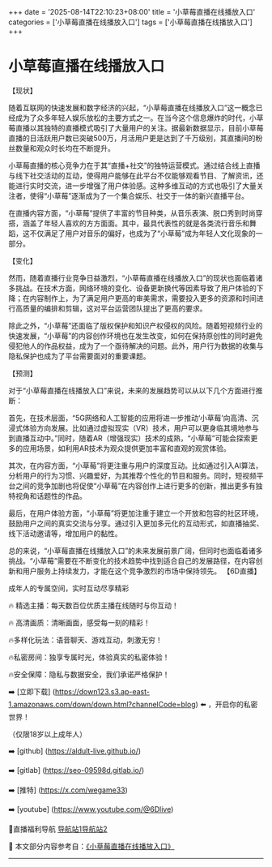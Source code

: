 +++
date = '2025-08-14T22:10:23+08:00'
title = '小草莓直播在线播放入口'
categories = ['小草莓直播在线播放入口']
tags = ['小草莓直播在线播放入口']
+++

# 小草莓直播在线播放入口

【现状】

随着互联网的快速发展和数字经济的兴起，“小草莓直播在线播放入口”这一概念已经成为了众多年轻人娱乐放松的主要方式之一。在当今这个信息爆炸的时代，小草莓直播以其独特的直播模式吸引了大量用户的关注。据最新数据显示，目前小草莓直播的日活跃用户数已突破500万，月活用户更是达到了千万级别，其直播间的粉丝数量和观众时长均在不断提升。

小草莓直播的核心竞争力在于其“直播+社交”的独特运营模式。通过结合线上直播与线下社交活动的互动，使得用户能够在此平台不仅能够观看节目、了解资讯，还能进行实时交流，进一步增强了用户体验感。这种多维互动的方式也吸引了大量关注者，使得“小草莓”逐渐成为了一个集合娱乐、社交于一体的新兴直播平台。

在直播内容方面，“小草莓”提供了丰富的节目种类，从音乐表演、脱口秀到时尚穿搭，涵盖了年轻人喜欢的方方面面。其中，最具代表性的就是各类流行音乐和舞蹈，这不仅满足了用户对音乐的偏好，也成为了“小草莓”成为年轻人文化现象的一部分。

【变化】

然而，随着直播行业竞争日益激烈，“小草莓直播在线播放入口”的现状也面临着诸多挑战。在技术方面，网络环境的变化、设备更新换代等因素导致了用户体验的下降；在内容制作上，为了满足用户更高的审美需求，需要投入更多的资源和时间进行高质量的编排和剪辑，这对平台运营团队提出了更高的要求。

除此之外，“小草莓”还面临了版权保护和知识产权侵权的风险。随着短视频行业的快速发展，“小草莓”的内容创作环境也在发生改变，如何在保持原创性的同时避免侵犯他人的作品权益，成为了一个亟待解决的问题。此外，用户行为数据的收集与隐私保护也成为了平台需要面对的重要课题。

【预测】

对于“小草莓直播在线播放入口”来说，未来的发展趋势可以从以下几个方面进行推断：

首先，在技术层面，“5G网络和人工智能的应用将进一步推动‘小草莓’向高清、沉浸式体验方向发展。比如通过虚拟现实（VR）技术，用户可以更身临其境地参与到直播互动中。”同时，随着AR（增强现实）技术的成熟，“小草莓”可能会探索更多的应用场景，如利用AR技术为观众提供更加丰富和直观的观赏体验。

其次，在内容方面，“小草莓”将更注重与用户的深度互动。比如通过引入AI算法，分析用户的行为习惯、兴趣爱好，为其推荐个性化的节目和服务。同时，短视频平台之间的竞争加剧也将促使“小草莓”在内容创作上进行更多的创新，推出更多有独特视角和话题性的作品。

最后，在用户体验方面，“小草莓”将更加注重于建立一个开放和包容的社区环境，鼓励用户之间的真实交流与分享。通过引入更加多元化的互动形式，如直播抽奖、线下活动邀请等，增加用户的黏性。

总的来说，“小草莓直播在线播放入口”的未来发展前景广阔，但同时也面临着诸多挑战。“小草莓”需要在不断变化的技术趋势中找到适合自己的发展路径，在内容创新和用户服务上持续发力，才能在这个竞争激烈的市场中保持领先。
【6D直播】

 成年人的专属空间，实时互动尽享精彩

🔥 精选主播：每天数百位优质主播在线随时与你互动！

🔥 高清画质：清晰画面，感受每一刻的精彩！

🔥多样化玩法：语音聊天、游戏互动，刺激无穷！

🔥私密房间：独享专属时光，体验真实的私密体验！

🔥安全保障：隐私与数据安全，我们承诺严格保护！

➡️ [立即下载] (https://down123.s3.ap-east-1.amazonaws.com/down/down.html?channelCode=blog) ⬅️ ，开启你的私密世界！

 （仅限18岁以上成年人）

➡️ [github] (https://aldult-live.github.io/)

➡️ [gitlab] (https://seo-09598d.gitlab.io/)

➡️ [推特] (https://x.com/wegame33)

➡️ [youtube] (https://www.youtube.com/@6Dlive)

🔞直播福利导航   [导航站1](https://webstack-86085a.gitlab.io/)[导航站2](https://onlygit123-2.github.io/)

📘 本文部分内容参考自：[《小草莓直播在线播放入口》](https://webstack-hugo-1.pages.dev/)

---
